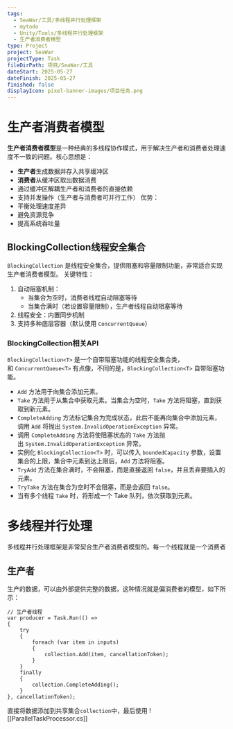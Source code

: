 ```yaml
---
tags:
  - SeaWar/工具/多线程并行处理框架
  - mytodo
  - Unity/Tools/多线程并行处理框架
  - 生产者消费者模型
type: Project
project: SeaWar
projectType: Task
fileDirPath: 项目/SeaWar/工具
dateStart: 2025-05-27
dateFinish: 2025-05-27
finished: false
displayIcon: pixel-banner-images/项目任务.png
---
```

# 生产者消费者模型
**生产者消费者模型**是一种经典的多线程协作模式，用于解决生产者和消费者处理速度不一致的问题。核心思想是：
- **生产者**生成数据并存入共享缓冲区
- **消费者**从缓冲区取出数据消费
- 通过缓冲区解耦生产者和消费者的直接依赖
- 支持并发操作（生产者与消费者可并行工作）
优势：
- 平衡处理速度差异
- 避免资源竞争    
- 提高系统吞吐量
## BlockingCollection线程安全集合
`BlockingCollection` 是线程安全集合，提供阻塞和容量限制功能，非常适合实现生产者消费者模型。
关键特性：
1. 自动阻塞机制：
    - 当集合为空时，消费者线程自动阻塞等待
    - 当集合满时（若设置容量限制），生产者线程自动阻塞等待
2. 线程安全：内置同步机制
3. 支持多种底层容器（默认使用 `ConcurrentQueue`）
### BlockingCollection相关API
`BlockingCollection<T>` 是一个自带阻塞功能的线程安全集合类，和 `ConcurrentQueue<T>` 有点像，不同的是，`BlockingCollection<T>` 自带阻塞功能。
- `Add` 方法用于向集合添加元素。
- `Take` 方法用于从集合中获取元素。当集合为空时，`Take` 方法将阻塞，直到获取到新元素。
- `CompleteAdding` 方法标记集合为完成状态，此后不能再向集合中添加元素，调用 `Add` 将抛出 `System.InvalidOperationException` 异常。
- 调用 `CompleteAdding` 方法将使阻塞状态的 `Take` 方法抛出 `System.InvalidOperationException` 异常。
- 实例化 `BlockingCollection<T>` 时，可以传入 `boundedCapacity` 参数，设置集合的上限，集合中元素到达上限后，`Add` 方法将阻塞。
- `TryAdd` 方法在集合满时，不会阻塞，而是直接返回 `false`，并且丢弃要插入的元素。
- `TryTake` 方法在集合为空时不会阻塞，而是会返回 `false`。
- 当有多个线程 `Take` 时，将形成一个 Take 队列，依次获取到元素。
# 多线程并行处理
多线程并行处理框架是非常契合生产者消费者模型的。每一个线程就是一个消费者
## 生产者
生产的数据，可以由外部提供完整的数据，这种情况就是偏消费者的模型，如下所示：
```CSharp
// 生产者线程  
var producer = Task.Run(() =>  
{  
    try  
    {  
        foreach (var item in inputs)  
        {            
            collection.Add(item, cancellationToken);  
        }    
    }    
    finally  
    {  
        collection.CompleteAdding();  
    }
}, cancellationToken);
```
直接将数据添加到共享集合`collection`中，最后使用
![[ParallelTaskProcessor.cs]]